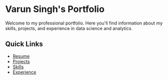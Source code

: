 # Varun Singh's Portfolio

Welcome to my professional portfolio. Here you'll find information about my skills, projects, and experience in data science and analytics.

## Quick Links
- [Resume](resume.md)
- [Projects](projects.md)
- [Skills](skills.md)
- [Experience](experience.md)
